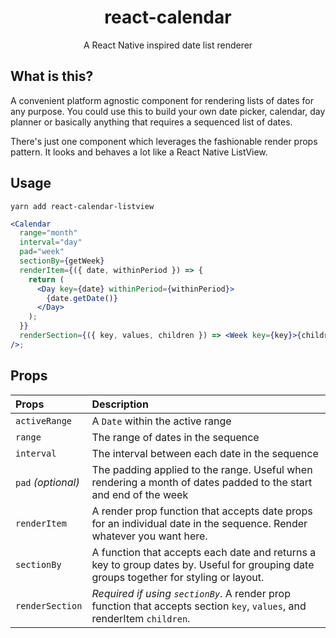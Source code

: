 <div align="center">
  <h1>react-calendar</h1>
  <p> A React Native inspired date list renderer</p>
</div>

## What is this?

A convenient platform agnostic component for rendering lists of dates for any purpose. You could use
this to build your own date picker, calendar, day planner or basically anything that requires a
sequenced list of dates.

There's just one component which leverages the fashionable render props pattern. It looks and
behaves a lot like a React Native ListView.

## Usage

`yarn add react-calendar-listview`

```jsx
<Calendar
  range="month"
  interval="day"
  pad="week"
  sectionBy={getWeek}
  renderItem={({ date, withinPeriod }) => {
    return (
      <Day key={date} withinPeriod={withinPeriod}>
        {date.getDate()}
      </Day>
    );
  }}
  renderSection={({ key, values, children }) => <Week key={key}>{children}</Week>}
/>;
```

## Props

| Props              | Description                                                                                                                            |
| :----------------- | :------------------------------------------------------------------------------------------------------------------------------------- |
| `activeRange`      | A `Date` within the active range |
| `range`            | The range of dates in the sequence                                                                                                     |
| `interval`         | The interval between each date in the sequence                                                                                         |
| `pad` _(optional)_ | The padding applied to the range. Useful when rendering a month of dates padded to the start and end of the week                       |
| `renderItem`       | A render prop function that accepts date props for an individual date in the sequence. Render whatever you want here.                  |
| `sectionBy`        | A function that accepts each date and returns a key to group dates by. Useful for grouping date groups together for styling or layout. |
| `renderSection`    | _Required if using `sectionBy`_. A render prop function that accepts section `key`, `values`, and renderItem `children`.               |
